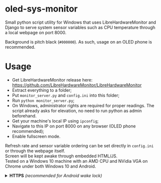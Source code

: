 # oled-sys-monitor
Small python script utility for Windows that uses LibreHardwareMonitor and Django to serve system sensor variables such as CPU temperature through a local webpage on port 8000.

Background is pitch black (`#000000`). As such, usage on an OLED phone is recommended.

# Usage
- Get LibreHardwareMonitor release here: https://github.com/LibreHardwareMonitor/LibreHardwareMonitor
- Extract everything to a folder;
- Put `monitor_server.py` and `config.ini` into this folder;
- Run `python monitor_server.py`;
- On Windows, administrator rights are required for proper readings. The script already asks for elevation, no need to run python as admin beforehand.
- Get your machine's local IP using `ipconfig`;
- Navigate to this IP on port 8000 on any browser (OLED phone recommended);
- Enable fullscreen mode.

Refresh rate and sensor variable ordering can be set directly in `config.ini` or through the webpage itself.<br>
Screen will be kept awake through embedded HTML/JS.<br>
Tested on a Windows 10 machine with an AMD CPU and NVidia VGA on Chrome under both Windows 10 and Android.

<details><summary>
<b>HTTPS</b> <i>(recommended for Android wake lock)</i>
</summary>
Chrome on Android requires a secure context for `navigator.wakeLock`.

- Generate or obtain a certificate and key (self‑signed is fine for LAN testing)
- Run the server with HTTPS:

```bash
python monitor_server.py --host 0.0.0.0 --port 8443 --cert cert.pem --key key.pem
```

- On your phone, open `https://<your-ip>:8443/` and accept the certificate warning if prompted.

## Beware: certificate generation requires extra tools and can be a lot of work compared to simply downloading a third party app to keep your screen awake.

### Certificate generation

**Step 1**: Install Chocolatey:
- Open elevated powershell;
- Paste `Set-ExecutionPolicy AllSigned` and type `y` when prompted. This will enable execution of _signed_ scripts, the default behaviour is `Restricted`. Feel free to change it back once you're done. You can check the current value with `Get-ExecutionPolicy`. This is necessary to enable installing Chocolatey from the web.
- Paste this command, wait for the installation to finish and you're good to go:<br>
`Set-ExecutionPolicy Bypass -Scope Process -Force; [System.Net.ServicePointManager]::SecurityProtocol = [System.Net.ServicePointManager]::SecurityProtocol -bor 3072; iex ((New-Object System.Net.WebClient).DownloadString('https://community.chocolatey.org/install.ps1'))`

**Step 2**: Install OpenSSL:
- Paste into powershell: `choco install mkcert -y` (optional Firefox trust: `choco install nss -y`)

**Step 3**: Generate certificates:
- Set your local IP below and paste into powershell in the project directory:<br>
`mkcert -key-file key.pem -cert-file cert.pem YOUR_IP localhost`

**Step 4**: Run the server:
- Paste this into powershell or cmd: `python monitor_server.py --host 0.0.0.0 --port 8443 --cert cert.pem --key key.pem`

Keeping the page in fullscreen will request a screen wake lock and keep the display on; the lock is released automatically if you leave fullscreen or the tab is hidden.
</details>